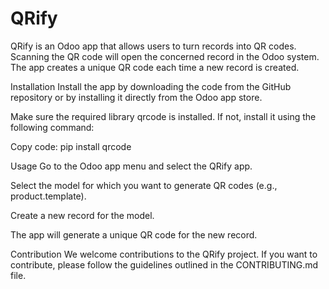 # QRify

QRify is an Odoo app that allows users to turn records into QR codes. Scanning the QR code will open the concerned record in the Odoo system. The app creates a unique QR code each time a new record is created.

Installation
Install the app by downloading the code from the GitHub repository or by installing it directly from the Odoo app store.

Make sure the required library qrcode is installed. If not, install it using the following command:

Copy code:
pip install qrcode

Usage
Go to the Odoo app menu and select the QRify app.

Select the model for which you want to generate QR codes (e.g., product.template).

Create a new record for the model.

The app will generate a unique QR code for the new record.

Contribution
We welcome contributions to the QRify project. If you want to contribute, please follow the guidelines outlined in the CONTRIBUTING.md file.
